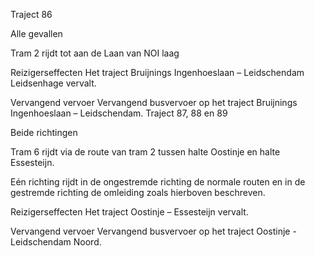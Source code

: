 Traject 86

Alle gevallen

Tram 2
rijdt tot aan de Laan van NOI laag

Reizigerseffecten
Het traject Bruijnings Ingenhoeslaan – Leidschendam Leidsenhage vervalt.

Vervangend vervoer
Vervangend busvervoer op het traject Bruijnings Ingenhoeslaan – Leidschendam.
Traject 87, 88 en 89

Beide richtingen

Tram 6
rijdt via de route van tram 2 tussen halte Oostinje en halte Essesteijn.

Eén richting
rijdt in de ongestremde richting de normale routen en in de gestremde richting de omleiding zoals hierboven beschreven.

Reizigerseffecten
Het traject Oostinje – Essesteijn vervalt.

Vervangend vervoer
Vervangend busvervoer op het traject Oostinje - Leidschendam Noord.
